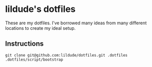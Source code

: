 # lildude's dotfiles

These are my dotfiles. I've borrowed many ideas from many different locations to create my ideal setup.

## Instructions

```console
git clone git@github.com:lildude/dotfiles.git .dotfiles
.dotfiles/script/bootstrap
```
